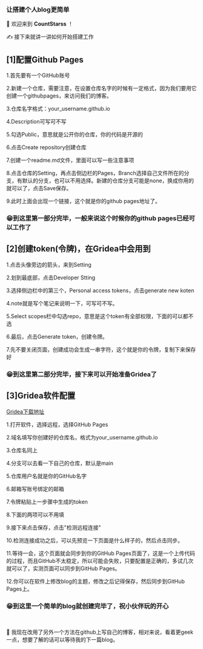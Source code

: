 <div>
  <h3>
    让搭建个人blog更简单
  </h3>
</div>


👏  欢迎来到 **CountStarss** ！  

✍️  接下来就讲一讲如何开始搭建工作
##  [1]配置Github Pages 
  <p>1.首先要有一个GitHub账号</P>
  <P>2.新建一个仓库，需要注意，在设置仓库名字的时候有一定格式，因为我们要用它创建一个githubpages，来访问我们的博客。 </P>
  <P>3.仓库名字格式：your_username.github.io</P>
  <P>4.Description可写可不写</P>
  <P>5.勾选Public，意思就是公开你的仓库，你的代码是开源的</P>
  <P>6.点击Create repository创建仓库</P>
  <P>7.创建一个readme.md文件，里面可以写一些注意事项</P>
  <P>8.点击仓库的Setting，再点击侧边栏的Pages，Branch选择自己文件所在的分支，有默认的分支，也可以不用选择。新建的仓库分支可能是none，换成你用的就可以了，点击Save保存。</P>
  <P>9.此时上面会出现一个链接，这个就是你的github pages地址了。</P>

### 😁到这里第一部分完毕，一般来说这个时候你的github pages已经可以工作了

##  [2]创建token(令牌)，在Gridea中会用到
  <P>1.点击头像旁边的箭头，来到Setting</P>
  <P>2.划到最底部，点击Developer Stting</P>
  <P>3.选择侧边栏中的第三个，Personal access tokens，点击generate new koten</P>
  <P>4.note就是写个笔记来说明一下，可写可不写。</P>
  <P>5.Select scopes栏中勾选repo，意思是这个token有全部权限，下面的可以都不选</P>
  <P>6.最后，点击Generate token，创建令牌。</P>
  <P>7.先不要关闭页面，创建成功会生成一串字符，这个就是你的令牌，复制下来保存好</P>

### 😁到这里第二部分完毕，接下来可以开始准备Gridea了

##  [3]Gridea软件配置
  <a href="https://github.com/getgridea/gridea/releases">Gridea下载地址</a>
  <P>1.打开软件，选择远程，选择GitHub Pages</P>
  <P>2.域名填写你创建好的仓库名，格式为your_username.github.io</P>
  <P>3.仓库名同上</P>
  <P>4.分支可以去看一下自己的仓库，默认是main</P>
  <P>5.仓库用户名就是你的GitHub名字</P>
  <P>6.邮箱写账号绑定的邮箱</P>
  <P>7.令牌粘贴上一步骤中生成的token</P>
  <P>8.下面的两项可以不用填</P>
  <P>9.接下来点击保存，点击"检测远程连接"</P>
  <P>10.检测连接成功之后，可以先预览一下页面是什么样子的，然后点击同步。</P>
  <p>11.等待一会，这个页面就会同步到你的GitHub Pages页面了，这是一个上传代码的过程，而且GitHub不太稳定，所以可能会失败，只要配置是正确的，多试几次就可以了，实测页面可以同步到GitHub Pages。</p>
  <p>12.你可以在软件上修改blog的主题，修改之后记得保存，然后同步到GitHub Pages上。</p>

###  😁到这里一个简单的blog就创建完毕了，祝小伙伴玩的开心
  <br>

🌉  我现在改用了另外一个方法在github上写自己的博客，相对来说，看着更geek一点，想要了解的话可以等待我的下一篇blog。





